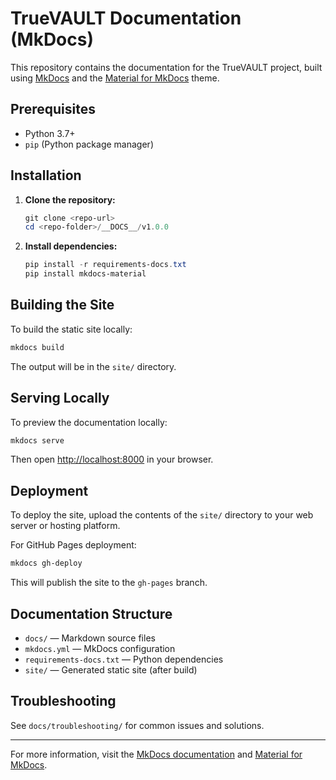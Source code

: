 # TrueVAULT Documentation (MkDocs)

This repository contains the documentation for the TrueVAULT project, built using [MkDocs](https://www.mkdocs.org/) and the [Material for MkDocs](https://squidfunk.github.io/mkdocs-material/) theme.

## Prerequisites

- Python 3.7+
- `pip` (Python package manager)

## Installation

1. **Clone the repository:**
   ```powershell
   git clone <repo-url>
   cd <repo-folder>/__DOCS__/v1.0.0
   ```

2. **Install dependencies:**
   ```powershell
   pip install -r requirements-docs.txt
   pip install mkdocs-material
   ```

## Building the Site

To build the static site locally:

```powershell
mkdocs build
```

The output will be in the `site/` directory.

## Serving Locally

To preview the documentation locally:

```powershell
mkdocs serve
```

Then open [http://localhost:8000](http://localhost:8000) in your browser.

## Deployment

To deploy the site, upload the contents of the `site/` directory to your web server or hosting platform.

For GitHub Pages deployment:

```powershell
mkdocs gh-deploy
```

This will publish the site to the `gh-pages` branch.

## Documentation Structure

- `docs/` — Markdown source files
- `mkdocs.yml` — MkDocs configuration
- `requirements-docs.txt` — Python dependencies
- `site/` — Generated static site (after build)

## Troubleshooting

See `docs/troubleshooting/` for common issues and solutions.

---

For more information, visit the [MkDocs documentation](https://www.mkdocs.org/) and [Material for MkDocs](https://squidfunk.github.io/mkdocs-material/).
